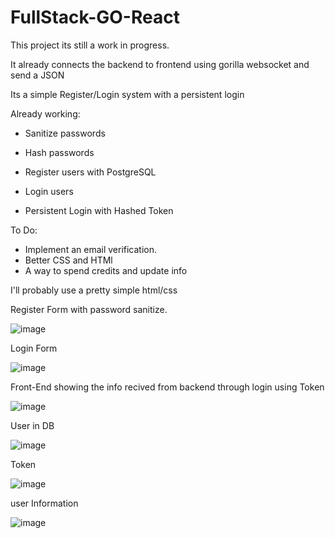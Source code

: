 # FullStack-GO-React
 
This project its still a work in progress.

It already connects the backend to frontend using gorilla websocket and send a JSON

Its a simple Register/Login system with a persistent login

Already working:

* Sanitize passwords

* Hash passwords

* Register users with PostgreSQL

* Login users

* Persistent Login with Hashed Token

To Do:

* Implement an email verification.
* Better CSS and HTMl
* A way to spend credits and update info

I'll probably use a pretty simple html/css

Register Form with password sanitize.

![image](https://user-images.githubusercontent.com/96087622/155890321-1441ffa4-27a0-4452-9c01-7ac2fe7bd46b.png)

Login Form

![image](https://user-images.githubusercontent.com/96087622/155890337-130d452d-6ae3-4267-8835-0c74a8e6aa3a.png)

Front-End showing the info recived from backend through login using Token

![image](https://user-images.githubusercontent.com/96087622/155890348-06a5ed54-0fea-44fc-9357-f013c8605c24.png)

User in DB

![image](https://user-images.githubusercontent.com/96087622/155890446-adf4a9ce-a21d-4fd6-a861-06774005f4af.png)

Token

![image](https://user-images.githubusercontent.com/96087622/155890470-eb171f0b-150b-4929-9832-7b0e0f1a0c46.png)

user Information

![image](https://user-images.githubusercontent.com/96087622/155890493-7d2bdba0-038b-41d6-9479-22034adb14c0.png)



